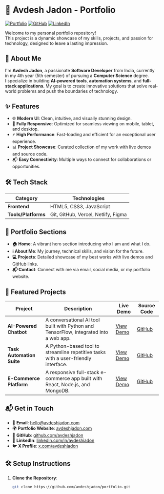 # 🌟 Avdesh Jadon - Portfolio

[![Portfolio](https://img.shields.io/badge/Portfolio-avdeshjadon.com-blue)](https://avdeshjadon.com)
[![GitHub](https://img.shields.io/badge/GitHub-avdeshjadon-green)](https://github.com/avdeshjadon)
[![LinkedIn](https://img.shields.io/badge/LinkedIn-avdeshjadon-blue)](https://linkedin.com/in/avdeshjadon)

Welcome to my personal portfolio repository!  
This project is a dynamic showcase of my skills, projects, and passion for technology, designed to leave a lasting impression.

## 🚀 About Me
I'm **Avdesh Jadon**, a passionate **Software Developer** from India, currently in my 4th year (5th semester) of pursuing a **Computer Science** degree.  
I specialize in building **AI-powered tools**, **automation systems**, and **full-stack applications**. My goal is to create innovative solutions that solve real-world problems and push the boundaries of technology.

## ✨ Features
- 🌐 **Modern UI**: Clean, intuitive, and visually stunning design.  
- 📱 **Fully Responsive**: Optimized for seamless viewing on mobile, tablet, and desktop.  
- ⚡ **High Performance**: Fast-loading and efficient for an exceptional user experience.  
- 📊 **Project Showcase**: Curated collection of my work with live demos and source code.  
- 📬 **Easy Connectivity**: Multiple ways to connect for collaborations or opportunities.

## 🛠️ Tech Stack
| Category           | Technologies                              |
|--------------------|-------------------------------------------|
| **Frontend**       | HTML5, CSS3, JavaScript                   |
| **Tools/Platforms**| Git, GitHub, Vercel, Netlify, Figma       |  

## 📌 Portfolio Sections
- **🏠 Home**: A vibrant hero section introducing who I am and what I do.  
- **ℹ️ About Me**: My journey, technical skills, and vision for the future.  
- **💻 Projects**: Detailed showcase of my best works with live demos and GitHub links.  
- **📬 Contact**: Connect with me via email, social media, or my portfolio website.

## 🌟 Featured Projects
| Project                     | Description                                                                 | Live Demo                                  | Source Code                                         |
|-----------------------------|-----------------------------------------------------------------------------|--------------------------------------------|----------------------------------------------------|
| **AI-Powered Chatbot**      | A conversational AI tool built with Python and TensorFlow, integrated into a web app. | [View Demo](https://chatbot.avdeshjadon.com) | [GitHub](https://github.com/avdeshjadon/chatbot)   |
| **Task Automation Suite**   | A Python-based tool to streamline repetitive tasks with a user-friendly interface. | [View Demo](https://automation.avdeshjadon.com) | [GitHub](https://github.com/avdeshjadon/automation-suite) |
| **E-Commerce Platform**     | A responsive full-stack e-commerce app built with React, Node.js, and MongoDB. | [View Demo](https://shop.avdeshjadon.com) | [GitHub](https://github.com/avdeshjadon/ecommerce) |

## 📬 Get in Touch
- 📧 **Email**: [hello@avdeshjadon.com](mailto:hello@avdeshjadon.com)  
- 🌍 **Portfolio Website**: [avdeshjadon.com](https://avdeshjadon.com)  
- 🐙 **GitHub**: [github.com/avdeshjadon](https://github.com/avdeshjadon)  
- 💼 **LinkedIn**: [linkedin.com/in/avdeshjadon](https://linkedin.com/in/avdeshjadon)  
- 🐦 **X Profile**: [x.com/avdeshjadon](https://x.com/avdeshjadon)  

## 🛠️ Setup Instructions
1. **Clone the Repository**:
   ```bash
   git clone https://github.com/avdeshjadon/portfolio.git